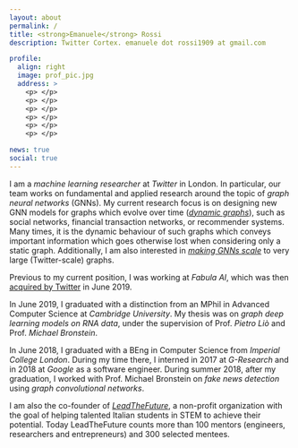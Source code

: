 ```yaml
---
layout: about
permalink: /
title: <strong>Emanuele</strong> Rossi
description: Twitter Cortex. emanuele dot rossi1909 at gmail.com

profile:
  align: right
  image: prof_pic.jpg
  address: >
    <p> </p>
    <p> </p>
    <p> </p>
    <p> </p>
    <p> </p>
    <p> </p>

news: true
social: true
---
```


I am a *machine learning researcher* at *Twitter* in London. In particular, our team works on fundamental and applied research around the topic of *graph neural networks* (GNNs). My current research focus is on designing new GNN models for graphs which evolve over time ([*dynamic graphs*](https://arxiv.org/abs/2006.10637)), such as social networks, financial transaction networks, or recommender systems. Many times, it is the dynamic behaviour of such graphs which conveys important information which goes otherwise lost when considering only a static graph. Additionally, I am also interested in [*making GNNs scale*](https://arxiv.org/abs/2004.11198) to very large (Twitter-scale) graphs.

Previous to my current position, I was working at *Fabula AI*, which was then [acquired by Twitter](https://techcrunch.com/2019/06/03/twitter-bags-deep-learning-talent-behind-london-startup-fabula-ai/) in June 2019.

In June 2019, I graduated with a distinction from an MPhil in Advanced Computer Science at *Cambridge University*. My thesis was on *graph deep learning models on RNA data*, under the supervision of Prof. *Pietro Liò* and Prof. *Michael Bronstein*. 

In June 2018, I graduated with a BEng in Computer Science from *Imperial College London*. During my time there, I interned in 2017 at *G-Research* and in 2018 at *Google* as a software engineer. During summer 2018, after my graduation, I worked with Prof. Michael Bronstein on *fake news detection* using *graph convolutional networks*.

I am also the co-founder of [*LeadTheFuture*](https://leadthefuture.tech/), a non-profit organization with the goal of helping talented Italian students in STEM to achieve their potential. Today LeadTheFuture counts more than 100 mentors (engineers, researchers and entrepreneurs) and 300 selected mentees.